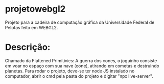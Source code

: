 # projetowebgl2
Projeto para a cadeira de computação gráfica da Universidade Federal de Pelotas feito em WEBGL2. 
<br>
<h1>Descrição:</h1>
Chamado da Flattened Primitivies: A guerra dos cones, o joguinho consiste em voar no espaço com sua nave (cone), atirando em cometas e destruindo planetas.
Para rodar o projeto, deve-se ter node JS instalado no computador, abrir o cmd pela pasta do projeto e digitar "npx live-server".
